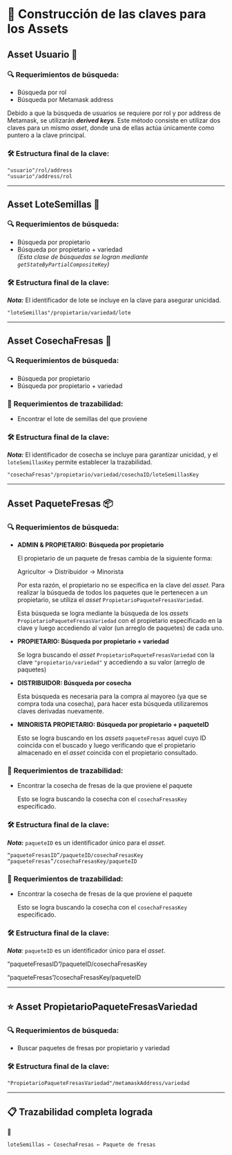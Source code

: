 # 🔑 Construcción de las claves para los Assets

## Asset Usuario 👤

### 🔍 **Requerimientos de búsqueda**:

- Búsqueda por rol
- Búsqueda por Metamask address

Debido a que la búsqueda de usuarios se requiere por rol y por address de Metamask, se utilizarán ***derived keys***. Este método consiste en utilizar dos claves para un mismo *asset*, donde una de ellas actúa únicamente como puntero a la clave principal.

### 🛠️ Estructura final de la clave:

```
"usuario"/rol/address  
"usuario"/address/rol
```

---

## Asset LoteSemillas 🌱

### 🔍 **Requerimientos de búsqueda**:

- Búsqueda por propietario
- Búsqueda por propietario + variedad  
  *(Esta clase de búsquedas se logran mediante `getStateByPartialCompositeKey`)*

### 🛠️ Estructura final de la clave:

***Nota:*** El identificador de lote se incluye en la clave para asegurar unicidad.

```
"loteSemillas"/propietario/variedad/lote
```

---

## Asset CosechaFresas 🍓

### 🔍 **Requerimientos de búsqueda**:

- Búsqueda por propietario
- Búsqueda por propietario + variedad

### 🐾 **Requerimientos de trazabilidad:**

- Encontrar el lote de semillas del que proviene

### 🛠️ Estructura final de la clave:

***Nota:*** El identificador de cosecha se incluye para garantizar unicidad, y el `loteSemillasKey` permite establecer la trazabilidad.

```
"cosechaFresas"/propietario/variedad/cosechaID/loteSemillasKey
```

---

## Asset PaqueteFresas 📦

### 🔍 **Requerimientos de búsqueda**:

- **ADMIN & PROPIETARIO: Búsqueda por propietario**

    El propietario de un paquete de fresas cambia de la siguiente forma:

    Agricultor → Distribuidor → Minorista

    Por esta razón, el propietario no se especifica en la clave del *asset*. Para realizar la búsqueda de todos los paquetes que le pertenecen a un propietario, se utiliza el *asset* `PropietarioPaqueteFresasVariedad`.

    Esta búsqueda se logra mediante la búsqueda de los *assets* `PropietarioPaqueteFresasVariedad` con el propietario especificado en la clave y luego accediendo al valor (un arreglo de paquetes) de cada uno.

- **PROPIETARIO: Búsqueda por propietario + variedad**

    Se logra buscando el *asset* `PropietarioPaqueteFresasVariedad` con la clave `"propietario/variedad"` y accediendo a su valor (arreglo de paquetes)
  
- **DISTRIBUIDOR: Búsqueda por cosecha**
    
    Esta búsqueda es necesaria para la compra al mayoreo (ya que se compra toda una cosecha), para hacer esta búsqueda utilizaremos claves derivadas nuevamente.

- **MINORISTA PROPIETARIO: Búsqueda por propietario + paqueteID**

    Esto se logra buscando en los *assets* `paqueteFresas` aquel cuyo ID coincida con el buscado y luego verificando que el propietario almacenado en el *asset* coincida con el propietario consultado.

### 🐾 **Requerimientos de trazabilidad:**

- Encontrar la cosecha de fresas de la que proviene el paquete

    Esto se logra buscando la cosecha con el `cosechaFresasKey` especificado.

### 🛠️ Estructura final de la clave:

***Nota:*** `paqueteID` es un identificador único para el *asset*.

```
“paqueteFresasID”/paqueteID/cosechaFresasKey
“paqueteFresas”/cosechaFresasKey/paqueteID
``` 
    
### 🐾 **Requerimientos de trazabilidad:**

- Encontrar la cosecha de fresas de la que proviene el paquete
    
    Esto se logra buscando la cosecha con el `cosechaFresasKey` especificado.
    

### 🛠️ Estructura final de la clave:

***Nota**:* `paqueteID` es un identificador único para el *asset*.

<aside>

“paqueteFresasID”/paqueteID/cosechaFresasKey

“paqueteFresas”/cosechaFresasKey/paqueteID

</aside>


---

## ⭐ Asset PropietarioPaqueteFresasVariedad

### 🔍 **Requerimientos de búsqueda**:

- Buscar paquetes de fresas por propietario y variedad

### 🛠️ Estructura final de la clave:

```
"PropietarioPaqueteFresasVariedad"/metamaskAddress/variedad
```

---

## 📋 Trazabilidad completa lograda

🐾  
```
loteSemillas ← CosechaFresas ← Paquete de fresas
```
